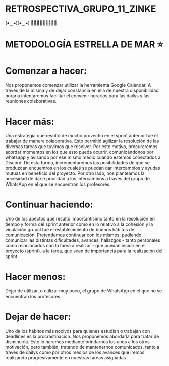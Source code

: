 # RETROSPECTIVA_GRUPO_11_ZINKE 

(◕‿◕)(◕‿◕)
🧔‍♂️👨‍🦰🧑👨‍🦱👩‍🦳

# METODOLOGÍA ESTRELLA DE MAR ⭐

# Comenzar a hacer:
 Nos proponemos comenzar utilizar la herramienta Google Calendar. A través de la misma y de dejar constancia en ella de nuestra disponibilidad horaria intentaremos facilitar el convenir horarios para las dailys y las reuniones colaborativas.

  

# Hacer más: 
Una estrategia que resultó de mucho provecho en el sprint anterior fue el trabajar de manera colaborativa. Esto permitió agilizar la resolución de las diversas tareas que tuvimos que resolver. Por este motivo, procuraremos acordar momentos en los que esto pueda ocurrir, comunicándonos por whatsapp y avisando por ese mismo medio cuando estemos conectados a Discord. De esta forma, incrementaremos las posibilidades de que se produzcan encuentros en los cuales se puedan dar intercambios y ayudas mutuas en beneficio del proyecto. 
Por otro lado, nos planteamos la necesidad de darle prioridad a los intercambios a través del grupo de WhatsApp en el que se encuentran los profesores.


# Continuar haciendo:  
Uno de los apectos que resultó importantísimo tanto en la resolución en tiempo y forma del sprint anterior como en lo relativo a la cohesión y la viculación grupal fue el establecimiento de buenos hábitos de comunicación. Pretendemos continuar con los mismos, pudiendo comunicar las distintas dificultades, avances, hallazgos - tanto personales como relacionados con la tarea a realizar -  que puedan incidir en el proyecto (sprint). a la tarea, que sean de importancia para la realización del sprint. 


# Hacer menos: 
Dejar de utilizar, o utilizar muy poco, el grupo de WhatsApp en el que no se encuentran los profesores.


# Dejar de hacer:  
Uno de los hábitos más nocivos para quienes estudian o trabajan con deadlines es la procrastinación. Nos proponemos abordarla para tratar de disminuirla. Esto lo haremos mediante brindarnos los unos a los otros motivación, pero también, tratando de mantenernos comunicados, tanto a través de dailys como por otros medios de los avances que iremos realizando progresivamente en nuestras tareas asignadas.  